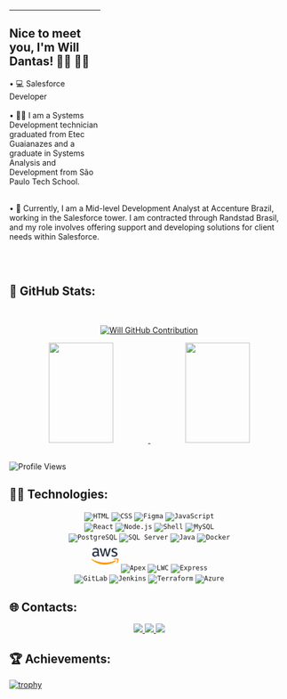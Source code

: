 <img src="https://media.tenor.com/I5iY9Hj8YGQAAAAi/kroppa-digital.gif" height="325" width="340" style="border-radius: 550px;" align="right" alt="gif">

---

## Nice to meet you, I'm Will Dantas! 👨‍👨‍ 👋🏼
<div> • 💻 Salesforce Developer <br><br>
• 👨‍🎓 I am a Systems Development technician graduated from Etec Guaianazes and a graduate in Systems Analysis and Development from São Paulo Tech School. <br><br>

• 🏢 Currently, I am a Mid-level Development Analyst at Accenture Brazil, working in the Salesforce tower. I am contracted through Randstad Brasil, and my role involves offering support and developing solutions for client needs within Salesforce.

</div>
<br><br>

## 🚀 GitHub Stats:

<br>

<p align="center">
  <a href="https://github.com/WillGD">
    <img src="https://github-profile-summary-cards.vercel.app/api/cards/profile-details?username=WillGD&theme=radical" alt="Will GitHub Contribution"/>
  </a>
</p>


<div align="center">
  <a href="https://github.com/WillGD"> 
    <img height="180em" width="48%" src="https://github-readme-stats.vercel.app/api?username=WillGD&show_icons=true&theme=dark&include_all_commits=true&count_private=true"/>
  </a>
  <a href="https://github.com//WillGD">
    <img height="180em" width="48%" src="https://github-readme-stats.vercel.app/api/top-langs/?username=WillGD&layout=compact&langs_count=7&theme=dark"/>
  </a>
</div>

<br>

![Profile Views](https://komarev.com/ghpvc/?username=WillGD&color=blue&style=flat-square&label=Profile+Views)

## 👨‍💻 Technologies:

<div align="center">
    <div>
        <code><img height="50" src="https://user-images.githubusercontent.com/25181517/192158954-f88b5814-d510-4564-b285-dff7d6400dad.png" alt="HTML" title="HTML" /></code>
        <code><img height="50" src="https://user-images.githubusercontent.com/25181517/183898674-75a4a1b1-f960-4ea9-abcb-637170a00a75.png" alt="CSS" title="CSS" /></code>
        <code><img height="50" src="https://user-images.githubusercontent.com/25181517/189715289-df3ee512-6eca-463f-a0f4-c10d94a06b2f.png" alt="Figma" title="Figma" /></code>
        <code><img height="50" src="https://user-images.githubusercontent.com/25181517/117447155-6a868a00-af3d-11eb-9cfe-245df15c9f3f.png" alt="JavaScript" title="JavaScript" /></code>
    </div>
    <div>
        <code><img height="50" src="https://user-images.githubusercontent.com/25181517/183897015-94a058a6-b86e-4e42-a37f-bf92061753e5.png" alt="React" title="React" /></code>
        <code><img height="50" src="https://user-images.githubusercontent.com/25181517/183568594-85e280a7-0d7e-4d1a-9028-c8c2209e073c.png" alt="Node.js" title="Node.js" /></code>
        <code><img height="50" src="https://img.icons8.com/color/48/000000/console.png" alt="Shell" title="Shell" /></code>
        <code><img height="50" src="https://user-images.githubusercontent.com/25181517/183896128-ec99105a-ec1a-4d85-b08b-1aa1620b2046.png" alt="MySQL" title="MySQL" /></code>
    </div>
    <div>
        <code><img height="50" src="https://img.icons8.com/color/48/000000/postgreesql.png" alt="PostgreSQL" title="PostgreSQL" /></code>
        <code><img height="50" src="https://img.icons8.com/color/96/000000/microsoft-sql-server.png" alt="SQL Server" title="SQL Server" /></code>
        <code><img height="50" src="https://cdn.jsdelivr.net/gh/devicons/devicon/icons/java/java-original.svg" alt="Java" title="Java" /></code>
        <code><img height="50" src="https://img.icons8.com/ios-filled/50/000000/docker.png" alt="Docker" title="Docker" /></code>
    </div>
    <div>
        <code><img height="50" src="https://raw.githubusercontent.com/devicons/devicon/master/icons/amazonwebservices/amazonwebservices-original-wordmark.svg" alt="AWS" title="AWS" /></code>
        <code><img height="50" src="https://camo.githubusercontent.com/9d7870b8404a5ba9d59dfcfe428ad017152f24c923f56485accd9e78998b24ff/68747470733a2f2f7777772e6f70656e636f64657a2e636f6d2f77702d636f6e74656e742f75706c6f6164732f323031382f30342f4c6561726e696e672d417065782d53616c6573666f7263652e706e67" alt="Apex" title="Apex" /></code>
        <code><img height="50" src="https://camo.githubusercontent.com/327d270a4968f9a6dc93978ba15781a595f9521553b370de1fb0e5a34f9b9aec/68747470733a2f2f7777772e617765736f6d656c77632e636f6d2f7265736f75726365732f6c77632e706e67" alt="LWC" title="Lightning Web Components" /></code>
        <code><img height="50" src="https://cdn.jsdelivr.net/gh/devicons/devicon/icons/express/express-original.svg" alt="Express" title="Express" /></code>
    </div>
    <div>
        <code><img height="50" src="https://cdn.jsdelivr.net/gh/devicons/devicon/icons/gitlab/gitlab-original.svg" alt="GitLab" title="GitLab" /></code>
        <code><img height="50" src="https://cdn.jsdelivr.net/gh/devicons/devicon/icons/jenkins/jenkins-original.svg" alt="Jenkins" title="Jenkins" /></code>
        <code><img height="50" src="https://cdn.jsdelivr.net/gh/devicons/devicon/icons/terraform/terraform-original.svg" alt="Terraform" title="Terraform" /></code>
        <code><img height="50" src="https://cdn.jsdelivr.net/gh/devicons/devicon/icons/azure/azure-original.svg" alt="Azure" title="Azure" /></code>
    </div>
</div>



## 🌐 Contacts:
<div align="center">
  <a href="https://www.linkedin.com/in/will-gustavo-dantas-54532922b/" target="_blank">
    <img src="https://img.shields.io/badge/LinkedIn-blue?logo=linkedin&logoColor=white&style=for-the-badge">
  </a>
  <a href="mailto:willgustavodantasadolpho@gmail.com" target="_blank">
    <img src="https://img.shields.io/badge/Gmail-D14836?style=for-the-badge&logo=gmail&logoColor=white">
  </a>
  <a href="https://www.instagram.com/dantass_jpg/?hl=pt-br" target="_blank">
    <img src="https://img.shields.io/badge/-Instagram-%23E4405F?style=for-the-badge&logo=instagram&logoColor=white" target="_blank">
  </a>
</div>

## 🏆 Achievements: 

[![trophy](https://github-profile-trophy.vercel.app/?username=WillGD&theme=tokyonight)](https://github.com/WillGD/github-profile-trophy)
